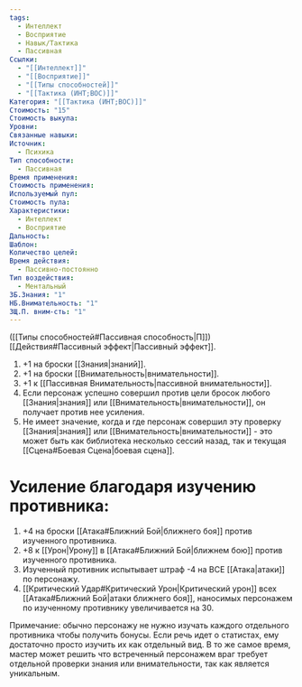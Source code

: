 ```yaml
---
tags:
  - Интеллект
  - Восприятие
  - Навык/Тактика
  - Пассивная
Ссылки:
  - "[[Интеллект]]"
  - "[[Восприятие]]"
  - "[[Типы способностей]]"
  - "[[Тактика (ИНТ;ВОС)]]"
Категория: "[[Тактика (ИНТ;ВОС)]]"
Стоимость: "15"
Стоимость выкупа:
Уровни:
Связанные навыки:
Источник:
  - Психика
Тип способности:
  - Пассивная
Время применения:
Стоимость применения:
Используемый пул:
Стоимость пула:
Характеристики:
  - Интеллект
  - Восприятие
Дальность:
Шаблон:
Количество целей:
Время действия:
  - Пассивно-постоянно
Тип воздействия:
  - Ментальный
ЗБ.Знания: "1"
НБ.Внимательность: "1"
ЗЩ.П. вним-сть: "1"
---
```

([[Типы способностей#Пассивная способность|П]]) [[Действия#Пассивный эффект|Пассивный эффект]]. 

1. +1 на броски [[Знания|знаний]].
2. +1 на броски [[Внимательность|внимательности]].
3. +1 к [[Пассивная Внимательность|пассивной внимательности]]. 
4. Если персонаж успешно совершил против цели бросок любого [[Знания|знания]] или [[Внимательность|внимательности]], он получает против нее усиления. 
5. Не имеет значение, когда и где персонаж совершил эту проверку [[Знания|знания]] или [[Внимательность|внимательности]] - это может быть как библиотека несколько сессий назад, так и текущая [[Сцена#Боевая Сцена|боевая сцена]].

# Усиление благодаря изучению противника:

1. +4 на броски [[Атака#Ближний Бой|ближнего боя]] против изученного противника.
2. +8 к [[Урон|Урону]] в [[Атака#Ближний Бой|ближнем бою]] против изученного противника.
3. Изученный противник испытывает штраф -4 на ВСЕ [[Атака|атаки]] по персонажу.
4. [[Критический Удар#Критический Урон|Критический урон]] всех [[Атака#Ближний Бой|атаки ближнего боя]], наносимых персонажем по изученному противнику увеличивается на 30.

Примечание: обычно персонажу не нужно изучать каждого отдельного противника чтобы получить бонусы. Если речь идет о статистах, ему достаточно просто изучить их как отдельный вид. В то же самое время, мастер может решить что встреченный персонажем враг требует отдельной проверки знания или внимательности, так как является уникальным. 


